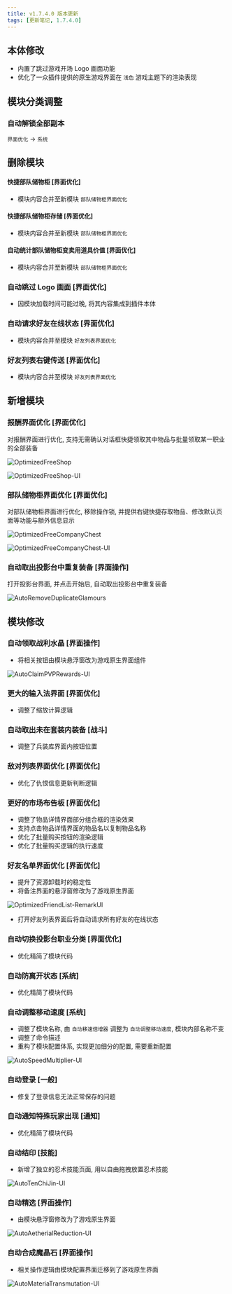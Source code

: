 ```yaml
---
title: v1.7.4.0 版本更新
tags: [更新笔记, 1.7.4.0]
---
```


## 本体修改

- 内置了跳过游戏开场 Logo 画面功能
- 优化了一众插件提供的原生游戏界面在 `浅色` 游戏主题下的渲染表现

## 模块分类调整

### 自动解锁全部副本

`界面优化` → `系统`

## 删除模块

#### 快捷部队储物柜 [界面优化]

- 模块内容合并至新模块 `部队储物柜界面优化`

#### 快捷部队储物柜存储 [界面优化]

- 模块内容合并至新模块 `部队储物柜界面优化`

#### 自动统计部队储物柜变卖用道具价值 [界面优化]

- 模块内容合并至新模块 `部队储物柜界面优化`

### 自动跳过 Logo 画面 [界面优化]

- 因模块加载时间可能过晚, 将其内容集成到插件本体

### 自动请求好友在线状态 [界面优化]

- 模块内容合并至模块 `好友列表界面优化`

### 好友列表右键传送 [界面优化]

- 模块内容合并至模块 `好友列表界面优化`

## 新增模块

### 报酬界面优化 [界面优化]

对报酬界面进行优化, 支持无需确认对话框快捷领取其中物品与批量领取某一职业的全部装备

![OptimizedFreeShop](/assets/Changelog/1.7.4.0/OptimizedFreeShop.png)

![OptimizedFreeShop-UI](/assets/Changelog/1.7.4.0/OptimizedFreeShop-UI.png)

### 部队储物柜界面优化 [界面优化]

对部队储物柜界面进行优化, 移除操作锁, 并提供右键快捷存取物品、修改默认页面等功能与额外信息显示

![OptimizedFreeCompanyChest](/assets/Changelog/1.7.4.0/OptimizedFreeCompanyChest.png)

![OptimizedFreeCompanyChest-UI](/assets/Changelog/1.7.4.0/OptimizedFreeCompanyChest-UI.png)

### 自动取出投影台中重复装备 [界面操作]

打开投影台界面, 并点击开始后, 自动取出投影台中重复装备

![AutoRemoveDuplicateGlamours](/assets/Changelog/1.7.4.0/AutoRemoveDuplicateGlamours.png)

## 模块修改

### 自动领取战利水晶 [界面操作]

- 将相关按钮由模块悬浮窗改为游戏原生界面组件

![AutoClaimPVPRewards-UI](/assets/Changelog/1.7.4.0/AutoClaimPVPRewards-UI.png)

### 更大的输入法界面 [界面优化]

- 调整了缩放计算逻辑

### 自动取出未在套装内装备 [战斗]

- 调整了兵装库界面内按钮位置

### 敌对列表界面优化 [界面优化]

- 优化了仇恨信息更新判断逻辑

### 更好的市场布告板 [界面优化]

- 调整了物品详情界面部分组合框的渲染效果
- 支持点击物品详情界面的物品名以复制物品名称
- 优化了批量购买按钮的渲染逻辑
- 优化了批量购买逻辑的执行速度

### 好友名单界面优化 [界面优化]

- 提升了资源卸载时的稳定性
- 将备注界面的悬浮窗修改为了游戏原生界面

![OptimizedFriendList-RemarkUI](/assets/Changelog/1.7.4.0/OptimizedFriendList-RemarkUI.png)

- 打开好友列表界面后将自动请求所有好友的在线状态

### 自动切换投影台职业分类 [界面优化]

- 优化精简了模块代码

### 自动防离开状态 [系统]

- 优化精简了模块代码

### 自动调整移动速度 [系统]

- 调整了模块名称, 由 `自动移速倍增器` 调整为 `自动调整移动速度`, 模块内部名称不变
- 调整了命令描述
- 重构了模块配置体系, 实现更加细分的配置, 需要重新配置

![AutoSpeedMultiplier-UI](/assets/Changelog/1.7.4.0/AutoSpeedMultiplier-UI.png)

### 自动登录 [一般]

- 修复了登录信息无法正常保存的问题

### 自动通知特殊玩家出现 [通知]

- 优化精简了模块代码

### 自动结印 [技能]

- 新增了独立的忍术技能页面, 用以自由拖拽放置忍术技能

![AutoTenChiJin-UI](/assets/Changelog/1.7.4.0/AutoTenChiJin-UI.png)

### 自动精选 [界面操作]

- 由模块悬浮窗修改为了游戏原生界面

![AutoAetherialReduction-UI](/assets/Changelog/1.7.4.0/AutoAetherialReduction-UI.png)

### 自动合成魔晶石 [界面操作]

- 相关操作逻辑由模块配置界面迁移到了游戏原生界面

![AutoMateriaTransmutation-UI](/assets/Changelog/1.7.4.0/AutoMateriaTransmutation-UI.png)